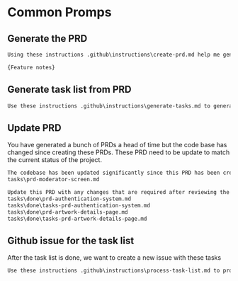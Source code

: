 # Common Promps

## Generate the PRD

```txt
Using these instructions .github\instructions\create-prd.md help me generate a PRD for the following feature

{Feature notes}
```

## Generate task list from PRD

```txt
Use these instructions .github\instructions\generate-tasks.md to generate a task list for this PRD tasks\prd-cloudflare-d1-database-migration.md
```

## Update PRD

You have generated a bunch of PRDs a head of time but the code base has changed since creating these PRDs. These PRD need to be update to match the current status of the project.

```txt
The codebase has been updated significantly since this PRD has been created.
tasks\prd-moderator-screen.md

Update this PRD with any changes that are required after reviewing the project files, and the changes that are mentioned in these files.
tasks\done\prd-authentication-system.md
tasks\done\tasks-prd-authentication-system.md
tasks\done\prd-artwork-details-page.md
tasks\done\tasks-prd-artwork-details-page.md
```

## Github issue for the task list

After the task list is done, we want to create a new issue with these tasks

```txt
Use these instructions .github\instructions\process-task-list.md to process these tasks tasks\tasks-prd-image-handling-rate-limiting.md for this PRD tasks\prd-image-handling-rate-limiting.md
```

